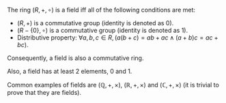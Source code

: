 The ring $(R, +, \circ)$ is a field iff all of the following conditions are met:

* $(R, +)$ is a commutative group (identity is denoted as 0).
* $(R - \{0\}, \circ)$ is a commutative group (identity is denoted as 1).
* Distributive property: $\forall a, b, c \in R, (a(b+c) = ab+ac \wedge (a+b)c = ac+bc)$.

Consequently, a field is also a commutative ring.

Also, a field has at least 2 elements, 0 and 1.

Common examples of fields are
$(\mathbb{Q}, +, \times)$, $(\mathbb{R}, +, \times)$ and $(\mathbb{C}, +, \times)$
(it is trivial to prove that they are fields).
